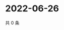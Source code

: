 # 2022-06-26

共 0 条

<!-- BEGIN WEIBO -->
<!-- 最后更新时间 Sun Jun 26 2022 05:12:47 GMT+0800 (China Standard Time) -->

<!-- END WEIBO -->
